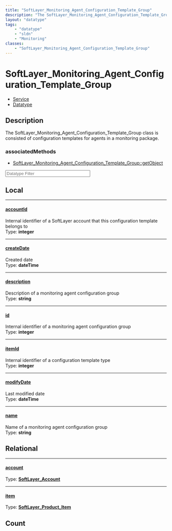 ```yaml
---
title: "SoftLayer_Monitoring_Agent_Configuration_Template_Group"
description: "The SoftLayer_Monitoring_Agent_Configuration_Template_Group class is consisted of configuration templates for agents in... "
layout: "datatype"
tags:
    - "datatype"
    - "sldn"
    - "Monitoring"
classes:
    - "SoftLayer_Monitoring_Agent_Configuration_Template_Group"
---
```


# SoftLayer_Monitoring_Agent_Configuration_Template_Group
<div id='service-datatype'>
    <ul id='sldn-reference-tabs'>
    <li id='service'> <a href='/reference/services/SoftLayer_Monitoring_Agent_Configuration_Template_Group' >Service</a></li>    <li id='datatype'> <a href='/reference/datatypes/SoftLayer_Monitoring_Agent_Configuration_Template_Group' >Datatype</a></li>
    </ul>
</div>

## Description 
The SoftLayer_Monitoring_Agent_Configuration_Template_Group class is consisted of configuration templates for agents in a monitoring package. 


### associatedMethods

*  [SoftLayer_Monitoring_Agent_Configuration_Template_Group::getObject](/reference/services/SoftLayer_Monitoring_Agent_Configuration_Template_Group/getObject )





<!-- Filer BEGIN -->
<div class="view-filters">
        <div class="clearfix">
            <div class="search-input-box">
                <input placeholder="Datatype Filter" onkeyup="titleSearch(inputId='prop-input', divId='properties', elementClass='prop-row')" 
                    type="text" id="prop-input" value="" size="30" maxlength="128" class="form-text">
            </div>
        </div>
</div>
<!-- Filer END -->

<div id="properties" class="content">
<div id="localProperties" class="prop-content" >

## Local
<div class="prop-row">

-----
[accountId]: #accountid
#### [accountId]
Internal identifier of a SoftLayer account that this configuration template belongs to   
<span class="type-label">Type: </span>**integer**


</div>
<div class="prop-row">

-----
[createDate]: #createdate
#### [createDate]
Created date  
<span class="type-label">Type: </span>**dateTime**


</div>
<div class="prop-row">

-----
[description]: #description
#### [description]
Description of a monitoring agent configuration group  
<span class="type-label">Type: </span>**string**


</div>
<div class="prop-row">

-----
[id]: #id
#### [id]
Internal identifier of a monitoring agent configuration group  
<span class="type-label">Type: </span>**integer**


</div>
<div class="prop-row">

-----
[itemId]: #itemid
#### [itemId]
Internal identifier of a configuration template type  
<span class="type-label">Type: </span>**integer**


</div>
<div class="prop-row">

-----
[modifyDate]: #modifydate
#### [modifyDate]
Last modified date  
<span class="type-label">Type: </span>**dateTime**


</div>
<div class="prop-row">

-----
[name]: #name
#### [name]
Name of a monitoring agent configuration group  
<span class="type-label">Type: </span>**string**


</div>
</div>
<!-- LOCAL PROPERTY END -->

<div id="relationalProperties"  class="prop-content" >

## Relational
<div class="prop-row">

-----
[account]: #account
#### [account]
  
<span class="type-label">Type: </span>**<a href='/reference/datatypes/SoftLayer_Account'>SoftLayer_Account </a>**


</div>
<div class="prop-row">

-----
[item]: #item
#### [item]
  
<span class="type-label">Type: </span>**<a href='/reference/datatypes/SoftLayer_Product_Item'>SoftLayer_Product_Item </a>**


</div>

## Count
</div>


